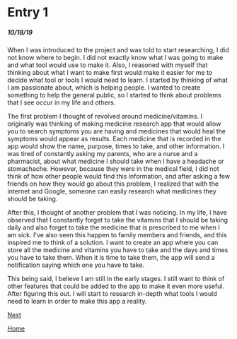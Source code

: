 # Entry 1
##### 10/18/19

<p>
When I was introduced to the project and was told to start researching,
I did not know where to begin. I did not exactly know what I was going to
make and what tool would use to make it. Also, I reasoned with myself that
thinking about what I want to make first would make it easier for me to
decide what tool or tools I would need to learn. I started by thinking of
what I am passionate about, which is helping people. I wanted to create
something to help the general public, so I started to think about
problems that I see occur in my life and others.
</p>

<p>
The first problem I thought of revolved around medicine/vitamins.
I originally was thinking of making medicine research app that would allow
you to search symptoms you are having and medicines that would heal the
symptoms would appear as results. Each medicine that is recorded in the
app would show the name, purpose,  times to take, and other information.
I was tired of constantly asking my parents, who are a nurse and a
pharmacist, about what medicine I should take when I have a headache or
stomachache. However, because they were in the medical field, I did not
think of how other people would find this information, and after asking a
few friends on how they would go about this problem, I realized that with
the internet and Google, someone can easily research what medicines they
should be taking.
</p>

<p>
After this, I thought of another problem that I was noticing. In my life,
I have observed that I constantly forget to take the vitamins that I
should be taking daily and also forget to take the medicine that is
prescribed to me when I am sick. I've also seen this happen to family
members and friends, and this inspired me to think of a solution. I want
to create an app where you can store all the medicine and vitamins you
have to take and the days and times you have to take them. When it is
time to take them, the app will send a notification saying which one you
have to take.
</p>

<p>
This being said, I believe I am still in the early stages. I still want
to think of other features that could be added to the app to make it even
more useful. After figuring this out. I will start to research in-depth
what tools I would need to learn in order to make this app a reality.
</p>


[Next](entry02.md)

[Home](../README.md)